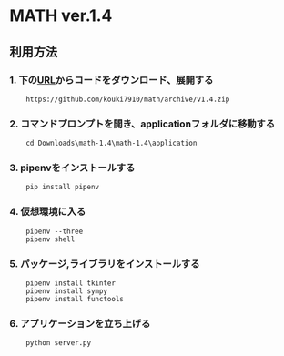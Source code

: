 # MATH     ver.1.4

## 利用方法

### 1.  下の[URL](https://github.com/kouki7910/math/archive/v1.4.zip)からコードをダウンロード、展開する
        https://github.com/kouki7910/math/archive/v1.4.zip

### 2. コマンドプロンプトを開き、applicationフォルダに移動する
        cd Downloads\math-1.4\math-1.4\application

### 3. pipenvをインストールする
        pip install pipenv

### 4. 仮想環境に入る               
        pipenv --three
        pipenv shell

### 5. パッケージ,ライブラリをインストールする
        pipenv install tkinter
        pipenv install sympy
        pipenv install functools

### 6. アプリケーションを立ち上げる
        python server.py
